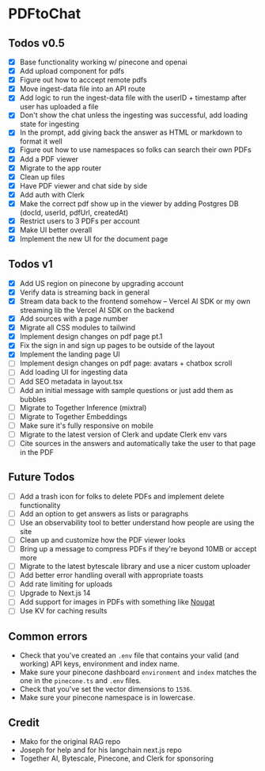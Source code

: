 # PDFtoChat

## Todos v0.5

- [x] Base functionality working w/ pinecone and openai
- [x] Add upload component for pdfs
- [x] Figure out how to acccept remote pdfs
- [x] Move ingest-data file into an API route
- [x] Add logic to run the ingest-data file with the userID + timestamp after user has uploaded a file
- [x] Don't show the chat unless the ingesting was successful, add loading state for ingesting
- [x] In the prompt, add giving back the answer as HTML or markdown to format it well
- [x] Figure out how to use namespaces so folks can search their own PDFs
- [x] Add a PDF viewer
- [x] Migrate to the app router
- [x] Clean up files
- [x] Have PDF viewer and chat side by side
- [x] Add auth with Clerk
- [x] Make the correct pdf show up in the viewer by adding Postgres DB (docId, userId, pdfUrl, createdAt)
- [x] Restrict users to 3 PDFs per account
- [x] Make UI better overall
- [x] Implement the new UI for the document page

## Todos v1

- [x] Add US region on pinecone by upgrading account
- [x] Verify data is streaming back in general
- [x] Stream data back to the frontend somehow – Vercel AI SDK or my own streaming lib the Vercel AI SDK on the backend
- [x] Add sources with a page number
- [x] Migrate all CSS modules to tailwind
- [x] Implement design changes on pdf page pt.1
- [x] Fix the sign in and sign up pages to be outside of the layout
- [x] Implement the landing page UI
- [ ] Implement design changes on pdf page: avatars + chatbox scroll
- [ ] Add loading UI for ingesting data
- [ ] Add SEO metadata in layout.tsx
- [ ] Add an initial message with sample questions or just add them as bubbles
- [ ] Migrate to Together Inference (mixtral)
- [ ] Migrate to Together Embeddings
- [ ] Make sure it's fully responsive on mobile
- [ ] Migrate to the latest version of Clerk and update Clerk env vars
- [ ] Cite sources in the answers and automatically take the user to that page in the PDF

## Future Todos

- [ ] Add a trash icon for folks to delete PDFs and implement delete functionality
- [ ] Add an option to get answers as lists or paragraphs
- [ ] Use an observability tool to better understand how people are using the site
- [ ] Clean up and customize how the PDF viewer looks
- [ ] Bring up a message to compress PDFs if they're beyond 10MB or accept more
- [ ] Migrate to the latest bytescale library and use a nicer custom uploader
- [ ] Add better error handling overall with appropriate toasts
- [ ] Add rate limiting for uploads
- [ ] Upgrade to Next.js 14
- [ ] Add support for images in PDFs with something like [Nougat](https://replicate.com/meta/nougat)
- [ ] Use KV for caching results

## Common errors

- Check that you've created an `.env` file that contains your valid (and working) API keys, environment and index name.
- Make sure your pinecone dashboard `environment` and `index` matches the one in the `pinecone.ts` and `.env` files.
- Check that you've set the vector dimensions to `1536`.
- Make sure your pinecone namespace is in lowercase.

## Credit

- Mako for the original RAG repo
- Joseph for help and for his langchain next.js repo
- Together AI, Bytescale, Pinecone, and Clerk for sponsoring
